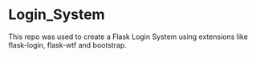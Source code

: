 # Login_System

This repo was used to create a Flask Login System using extensions like flask-login, flask-wtf and bootstrap.
